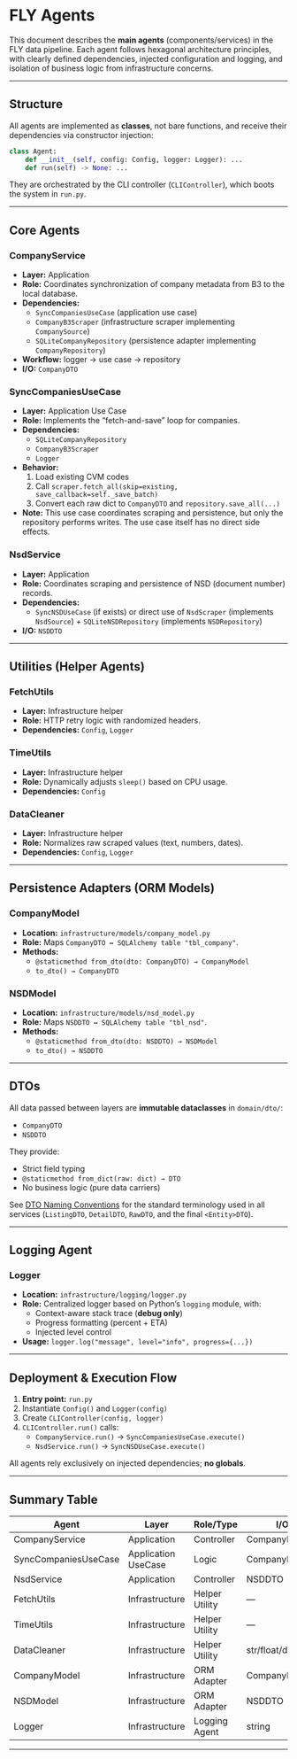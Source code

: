 # FLY Agents

This document describes the **main agents** (components/services) in the FLY data pipeline. Each agent follows hexagonal architecture principles, with clearly defined dependencies, injected configuration and logging, and isolation of business logic from infrastructure concerns.

---

## Structure

All agents are implemented as **classes**, not bare functions, and receive their dependencies via constructor injection:

```python
class Agent:
    def __init__(self, config: Config, logger: Logger): ...
    def run(self) -> None: ...
```

They are orchestrated by the CLI controller (`CLIController`), which boots the system in `run.py`.

---

## Core Agents

### CompanyService
- **Layer:** Application  
- **Role:** Coordinates synchronization of company metadata from B3 to the local database.  
- **Dependencies:**  
  - `SyncCompaniesUseCase` (application use case)  
  - `CompanyB3Scraper` (infrastructure scraper implementing `CompanySource`)  
  - `SQLiteCompanyRepository` (persistence adapter implementing `CompanyRepository`)  
- **Workflow:** logger → use case → repository  
- **I/O:** `CompanyDTO`

### SyncCompaniesUseCase
- **Layer:** Application Use Case  
- **Role:** Implements the “fetch-and-save” loop for companies.  
- **Dependencies:**  
  - `SQLiteCompanyRepository`  
  - `CompanyB3Scraper`  
  - `Logger`  
- **Behavior:**  
  1. Load existing CVM codes  
  2. Call `scraper.fetch_all(skip=existing, save_callback=self._save_batch)`  
  3. Convert each raw dict to `CompanyDTO` and `repository.save_all(...)`
- **Note:** This use case coordinates scraping and persistence, but only the repository performs writes. The use case itself has no direct side effects.

### NsdService
- **Layer:** Application  
- **Role:** Coordinates scraping and persistence of NSD (document number) records.  
- **Dependencies:**  
  - `SyncNSDUseCase` (if exists) or direct use of `NsdScraper` (implements `NsdSource`) + `SQLiteNSDRepository` (implements `NSDRepository`)  
- **I/O:** `NSDDTO`

---

## Utilities (Helper Agents)

### FetchUtils
- **Layer:** Infrastructure helper  
- **Role:** HTTP retry logic with randomized headers.  
- **Dependencies:** `Config`, `Logger`  

### TimeUtils
- **Layer:** Infrastructure helper  
- **Role:** Dynamically adjusts `sleep()` based on CPU usage.  
- **Dependencies:** `Config`  

### DataCleaner
- **Layer:** Infrastructure helper  
- **Role:** Normalizes raw scraped values (text, numbers, dates).  
- **Dependencies:** `Config`, `Logger`

---

## Persistence Adapters (ORM Models)

### CompanyModel
- **Location:** `infrastructure/models/company_model.py`  
- **Role:** Maps `CompanyDTO ↔ SQLAlchemy table "tbl_company"`.  
- **Methods:**  
  - `@staticmethod from_dto(dto: CompanyDTO) → CompanyModel`  
  - `to_dto() → CompanyDTO`

### NSDModel
- **Location:** `infrastructure/models/nsd_model.py`  
- **Role:** Maps `NSDDTO ↔ SQLAlchemy table "tbl_nsd"`.  
- **Methods:**  
  - `@staticmethod from_dto(dto: NSDDTO) → NSDModel`  
  - `to_dto() → NSDDTO`

---

## DTOs

All data passed between layers are **immutable dataclasses** in `domain/dto/`:

- `CompanyDTO`  
- `NSDDTO`

They provide:
- Strict field typing
- `@staticmethod from_dict(raw: dict) → DTO`
- No business logic (pure data carriers)

See [DTO Naming Conventions](DTO_NAMING_CONVENTIONS.md) for the standard
terminology used in all services (`ListingDTO`, `DetailDTO`, `RawDTO`, and
the final `<Entity>DTO`).

---

## Logging Agent

### Logger
- **Location:** `infrastructure/logging/logger.py`  
- **Role:** Centralized logger based on Python’s `logging` module, with:  
  - Context-aware stack trace (**debug only**)  
  - Progress formatting (percent + ETA)  
  - Injected level control  
- **Usage:** `logger.log("message", level="info", progress={...})`

---

## Deployment & Execution Flow

1. **Entry point:** `run.py`  
2. Instantiate `Config()` and `Logger(config)`  
3. Create `CLIController(config, logger)`  
4. `CLIController.run()` calls:  
   - `CompanyService.run()` → `SyncCompaniesUseCase.execute()`  
   - `NsdService.run()` → `SyncNSDUseCase.execute()`  

All agents rely exclusively on injected dependencies; **no globals**.

---

## Summary Table

| Agent                   | Layer               | Role/Type       | I/O            |
|------------------------|---------------------|----------------|---------------|
| CompanyService         | Application         | Controller     | CompanyDTO    |
| SyncCompaniesUseCase   | Application UseCase | Logic          | CompanyDTO    |
| NsdService             | Application         | Controller     | NSDDTO        |
| FetchUtils             | Infrastructure      | Helper Utility | —             |
| TimeUtils              | Infrastructure      | Helper Utility | —             |
| DataCleaner            | Infrastructure      | Helper Utility | str/float/datetime |
| CompanyModel           | Infrastructure      | ORM Adapter    | CompanyDTO    |
| NSDModel               | Infrastructure      | ORM Adapter    | NSDDTO        |
| Logger                 | Infrastructure      | Logging Agent  | string        |

---
